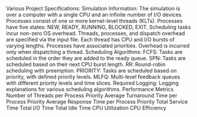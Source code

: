 
Various Project Specifications:
  Simulation Information:
    The simulation is over a computer with a single CPU and an infinite number of I/O devices.
    Processes consist of one or more kernel-level threads (KLTs).
    Processes have five states: NEW, READY, RUNNING, BLOCKED, EXIT.
    Scheduling tasks incur non-zero OS overhead.
    Threads, processes, and dispatch overhead are specified via the input file.
    Each thread has CPU and I/O bursts of varying lengths.
    Processes have associated priorities.
    Overhead is incurred only when dispatching a thread.
  Scheduling Algorithms:
    FCFS: Tasks are scheduled in the order they are added to the ready queue.
    SPN: Tasks are scheduled based on their next CPU burst length.
    RR: Round-robin scheduling with preemption.
    PRIORITY: Tasks are scheduled based on priority, with defined priority levels.
    MLFQ: Multi-level feedback queues with different priority levels and time slices.
  Required Logging:
    Logging explanations for various scheduling algorithms.
    Performance Metrics
    Number of Threads per Process Priority
    Average Turnaround Time per Process Priority
    Average Response Time per Process Priority
    Total Service Time
    Total I/O Time
    Total Idle Time
    CPU Utilization
    CPU Efficiency

